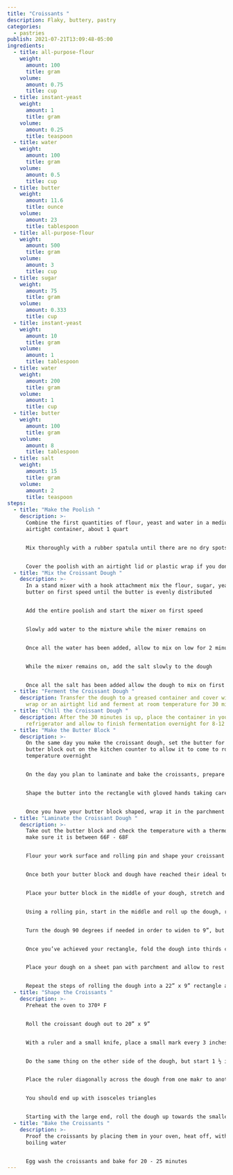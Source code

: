 ```yaml
---
title: "Croissants "
description: Flaky, buttery, pastry
categories:
  - pastries
publish: 2021-07-21T13:09:48-05:00
ingredients:
  - title: all-purpose-flour
    weight:
      amount: 100
      title: gram
    volume:
      amount: 0.75
      title: cup
  - title: instant-yeast
    weight:
      amount: 1
      title: gram
    volume:
      amount: 0.25
      title: teaspoon
  - title: water
    weight:
      amount: 100
      title: gram
    volume:
      amount: 0.5
      title: cup
  - title: butter
    weight:
      amount: 11.6
      title: ounce
    volume:
      amount: 23
      title: tablespoon
  - title: all-purpose-flour
    weight:
      amount: 500
      title: gram
    volume:
      amount: 3
      title: cup
  - title: sugar
    weight:
      amount: 75
      title: gram
    volume:
      amount: 0.333
      title: cup
  - title: instant-yeast
    weight:
      amount: 10
      title: gram
    volume:
      amount: 1
      title: tablespoon
  - title: water
    weight:
      amount: 200
      title: gram
    volume:
      amount: 1
      title: cup
  - title: butter
    weight:
      amount: 100
      title: gram
    volume:
      amount: 8
      title: tablespoon
  - title: salt
    weight:
      amount: 15
      title: gram
    volume:
      amount: 2
      title: teaspoon
steps:
  - title: "Make the Poolish "
    description: >-
      Combine the first quantities of flour, yeast and water in a medium,
      airtight container, about 1 quart 


      Mix thoroughly with a rubber spatula until there are no dry spots


      Cover the poolish with an airtight lid or plastic wrap if you don’t have a container and allow to ferment at room temperature overnight, 8-12 hours
  - title: "Mix the Croissant Dough "
    description: >-
      In a stand mixer with a hook attachment mix the flour, sugar, yeast, and
      butter on first speed until the butter is evenly distributed


      Add the entire poolish and start the mixer on first speed


      Slowly add water to the mixture while the mixer remains on


      Once all the water has been added, allow to mix on low for 2 minutes


      While the mixer remains on, add the salt slowly to the dough


      Once all the salt has been added allow the dough to mix on first speed for 15 minutes
  - title: "Ferment the Croissant Dough "
    description: Transfer the dough to a greased container and cover with plastic
      wrap or an airtight lid and ferment at room temperature for 30 minutes
  - title: "Chill the Croissant Dough "
    description: After the 30 minutes is up, place the container in your
      refrigerator and allow to finish fermentation overnight for 8-12 hours
  - title: "Make the Butter Block "
    description: >-
      On the same day you make the croissant dough, set the butter for the
      butter block out on the kitchen counter to allow it to come to room
      temperature overnight 


      On the day you plan to laminate and bake the croissants, prepare the butter block by tracing a 6 ¾” x 7 ½” rectangle onto parchment paper 


      Shape the butter into the rectangle with gloved hands taking care to make the butter is an even thickness


      Once you have your butter block shaped, wrap it in the parchment paper and set it in the freezer for about 3 minutes to chill it to about 67F
  - title: "Laminate the Croissant Dough "
    description: >-
      Take out the butter block and check the temperature with a thermometer to
      make sure it is between 66F - 68F


      Flour your work surface and rolling pin and shape your croissant dough into a rectangle measuring 16” x 7 ½” at ½” thickness and allow your dough to come to 55F


      Once both your butter block and dough have reached their ideal temperatures, lamination can begin


      Place your butter block in the middle of your dough, stretch and fold the sides of the dough into the middle and pinch together to seal 


      Using a rolling pin, start in the middle and roll up the dough, returning to the middle to roll down the seam to achieve a 22” x 9” rectangle


      Turn the dough 90 degrees if needed in order to widen to 9”, but keep the seam up


      Once you’ve achieved your rectangle, fold the dough into thirds closing the seam into your first book fold 


      Place your dough on a sheet pan with parchment and allow to rest for 20 - 30 minutes in the refrigerator 


      Repeat the steps of rolling the dough into a 22” x 9” rectangle and folding into a book for a total of 3 times with 20-30 minute rests in between
  - title: "Shape the Croissants "
    description: >-
      Preheat the oven to 370º F


      Roll the croissant dough out to 20” x 9”


      With a ruler and a small knife, place a small mark every 3 inches on one long side of the dough


      Do the same thing on the other side of the dough, but start 1 ½ inches from the edge of the dough


      Place the ruler diagonally across the dough from one makr to another and use it as a straight edge to cut the dough with a pizza cutter


      You should end up with isosceles triangles


      Starting with the large end, roll the dough up towards the smaller edge to create the classic croissant shape
  - title: "Bake the Croissants "
    description: >-
      Proof the croissants by placing them in your oven, heat off, with a pan of
      boiling water


      Egg wash the croissants and bake for 20 - 25 minutes
---
```

